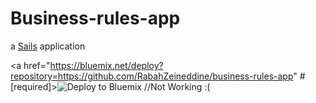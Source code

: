 # Business-rules-app

a [Sails](http://sailsjs.org) application


<a href="https://bluemix.net/deploy?repository=https://github.com/RabahZeineddine/business-rules-app" # [required]><img src="https://bluemix.net/deploy/button.png" alt="Deploy to Bluemix"></a>  //Not Working :(
